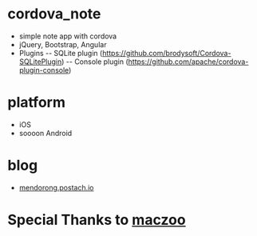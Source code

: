 # cordova_note
- simple note app with cordova
- jQuery, Bootstrap, Angular
- Plugins
-- SQLite plugin (https://github.com/brodysoft/Cordova-SQLitePlugin)
-- Console plugin (https://github.com/apache/cordova-plugin-console)

# platform
- iOS
- soooon Android

# blog
- [mendorong.postach.io](http://mendorong.postach.io)

# Special Thanks to [maczoo](https://github.com/joon1030)
